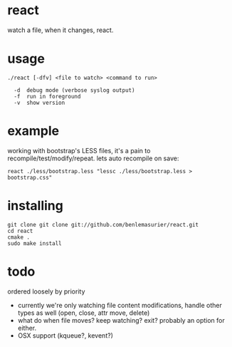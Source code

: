 react
=====

watch a file, when it changes, react.

usage
=====
    ./react [-dfv] <file to watch> <command to run>
    
      -d  debug mode (verbose syslog output)
      -f  run in foreground
      -v  show version


example
=======

working with bootstrap's LESS files, it's a pain to recompile/test/modify/repeat.
lets auto recompile on save:

    react ./less/bootstrap.less "lessc ./less/bootstrap.less > bootstrap.css"


installing
==========

    git clone git clone git://github.com/benlemasurier/react.git
    cd react
    cmake .
    sudo make install

todo
====

ordered loosely by priority

* currently we're only watching file content modifications, handle other types as well (open, close, attr move, delete)
* what do when file moves? keep watching? exit? probably an option for either.
* OSX support (kqueue?, kevent?)
